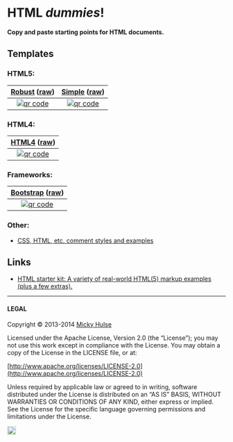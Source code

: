 # HTML _dummies_!

**Copy and paste starting points for HTML documents.**

## Templates

### HTML5:

[Robust](http://mhulse.github.io/html-dummies/html5/robust.html) ([raw](https://raw.github.com/mhulse/html-dummies/gh-pages/html5/robust.html)) | [Simple](http://mhulse.github.io/html-dummies/html5/simple.html) ([raw](https://raw.github.com/mhulse/html-dummies/gh-pages/html5/simple.html))
:-: | :-:
[![qr code](http://chart.apis.google.com/chart?cht=qr&chl=http://mhulse.github.io/html-dummies/html5/robust.html&chs=200x200)](http://mhulse.github.io/html-dummies/html5/robust.html) | [![qr code](http://chart.apis.google.com/chart?cht=qr&chl=http://mhulse.github.io/html-dummies/html5/simple.html&chs=200x200)](http://mhulse.github.io/html-dummies/html5/simple.html)

### HTML4:

| [HTML4](http://mhulse.github.io/html-dummies/html4/) ([raw](https://raw.github.com/mhulse/html-dummies/gh-pages/html4/index.html)) |
| :-: |
| [![qr code](http://chart.apis.google.com/chart?cht=qr&chl=http://mhulse.github.io/html-dummies/html4/index.html&chs=200x200)](http://mhulse.github.io/html-dummies/html4/) |

### Frameworks:

| [Bootstrap](http://mhulse.github.io/html-dummies/frameworks/bootstrap.html) ([raw](https://raw.github.com/mhulse/html-dummies/gh-pages/frameworks/bootstrap.html)) |
| :-: |
| [![qr code](http://chart.apis.google.com/chart?cht=qr&chl=http://mhulse.github.io/html-dummies/frameworks/bootstrap.html&chs=200x200)](http://mhulse.github.io/html-dummies/frameworks/bootstrap.html) |

### Other:

* [CSS, HTML, etc. comment styles and examples](http://mhulse.github.io/html-dummies/other/comments.txt)

## Links

* [HTML starter kit: A variety of real-world HTML(5) markup examples (plus a few extras).](https://github.com/mhulse/html-starter-kit)

---

#### LEGAL

Copyright © 2013-2014 [Micky Hulse](http://mky.io)

Licensed under the Apache License, Version 2.0 (the “License”); you may not use this work except in compliance with the License. You may obtain a copy of the License in the LICENSE file, or at:

[http://www.apache.org/licenses/LICENSE-2.0](http://www.apache.org/licenses/LICENSE-2.0)

Unless required by applicable law or agreed to in writing, software distributed under the License is distributed on an “AS IS” BASIS, WITHOUT WARRANTIES OR CONDITIONS OF ANY KIND, either express or implied. See the License for the specific language governing permissions and limitations under the License.

<img width="20" height="20" align="absmiddle" src="https://github.global.ssl.fastly.net/images/icons/emoji/octocat.png" alt=":octocat:" title=":octocat:" class="emoji">
